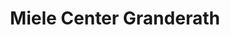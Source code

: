 ---
title: "Miele Center Granderath"
url: /duesseldorf/miele-center-granderath/
shop: Haushaltsgeräte
---
